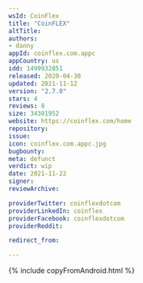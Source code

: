 ```yaml
---
wsId: CoinFlex
title: "CoinFLEX"
altTitle: 
authors:
- danny
appId: coinflex.com.appc
appCountry: us
idd: 1499932851
released: 2020-04-30
updated: 2021-11-12
version: "2.7.0"
stars: 4
reviews: 8
size: 34301952
website: https://coinflex.com/home
repository: 
issue: 
icon: coinflex.com.appc.jpg
bugbounty: 
meta: defunct
verdict: wip
date: 2021-11-22
signer: 
reviewArchive:

providerTwitter: coinflexdotcom
providerLinkedIn: coinflex
providerFacebook: coinflexdotcom
providerReddit: 

redirect_from:

---
```


{% include copyFromAndroid.html %}
